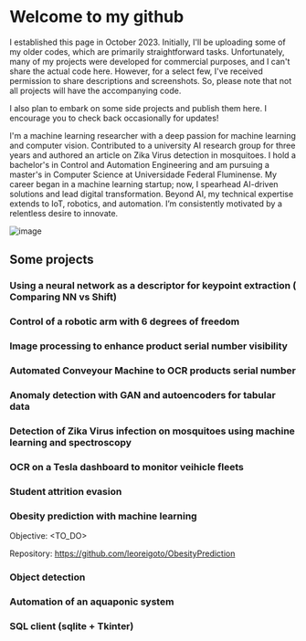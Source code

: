 # Welcome to my github
I established this page in October 2023. Initially, I'll be uploading some of my older codes, which are primarily straightforward tasks. Unfortunately, many of my projects were developed for commercial purposes, and I can't share the actual code here. However, for a select few, I've received permission to share descriptions and screenshots. So, please note that not all projects will have the accompanying code.

I also plan to embark on some side projects and publish them here. I encourage you to check back occasionally for updates!

I'm a machine learning researcher with a deep passion for machine learning and computer vision. Contributed
to a university AI research group for three years and authored an article on Zika Virus detection in
mosquitoes. I hold a bachelor's in Control and Automation Engineering and am pursuing a master's in
Computer Science at Universidade Federal Fluminense. My career began in a machine learning startup;
now, I spearhead AI-driven solutions and lead digital transformation. Beyond AI, my technical expertise
extends to IoT, robotics, and automation. I’m consistently motivated by a relentless desire to innovate.

![image](https://github.com/leoreigoto/leoreigoto.github.io/assets/48571786/5b181360-0294-4fdf-9dd2-c68f01ce184d)

## Some projects

### Using a neural network as a descriptor for keypoint extraction ( Comparing NN vs Shift)

### Control of a robotic arm with 6 degrees of freedom

### Image processing to enhance product serial number visibility 

### Automated Conveyour Machine to OCR products serial number

### Anomaly detection with GAN and autoencoders for tabular data

### Detection of Zika Virus infection on mosquitoes using machine learning and spectroscopy

### OCR on a Tesla dashboard to monitor veihicle fleets

### Student attrition evasion 

### Obesity prediction with machine learning
Objective: <TO_DO>

Repository: https://github.com/leoreigoto/ObesityPrediction

### Object detection

### Automation of an aquaponic system

### SQL client (sqlite + Tkinter)


